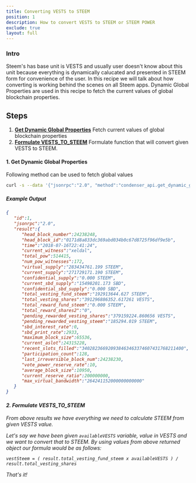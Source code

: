 ```yaml
---
title: Converting VESTS to STEEM
position: 1
description: How to convert VESTS to STEEM or STEEM POWER
exclude: true
layout: full
---
```


### Intro

Steem's has base unit is VESTS and usually user doesn't know about this unit because everything is dynamically calucated and presented in STEEM form for convenience of the user. In this recipe we will talk about how converting is working behind the scenes on all Steem apps. Dynamic Global Properties are used in this recipe to fetch the current values of global blockchain properties.

## Steps

1. [**Get Dynamic Global Properties**](#get-global) Fetch current values of global blockchain properties
1. [**Formulate VESTS_TO_STEEM**](#formula) Formulate function that will convert given VESTS to STEEM.    


#### 1. Get Dynamic Global Properties <a name="get-global"></a>

Following method can be used to fetch global values

```bash
curl -s --data '{"jsonrpc":"2.0", "method":"condenser_api.get_dynamic_global_properties", "params":[], "id":1}' https://api.steemit.com
```

##### Example Output<a style="float: right" href="#steps"><i class="fas fa-chevron-up fa-sm" /></a>

```json
{
   "id":1,
   "jsonrpc":"2.0",
   "result":{
      "head_block_number":24238248,
      "head_block_id":"0171d8a833dc369abd034b0c67d8725f96df9e5b",
      "time":"2018-07-16T22:41:24",
      "current_witness":"xeldal",
      "total_pow":514415,
      "num_pow_witnesses":172,
      "virtual_supply":"283434761.199 STEEM",
      "current_supply":"271729171.190 STEEM",
      "confidential_supply":"0.000 STEEM",
      "current_sbd_supply":"15498201.173 SBD",
      "confidential_sbd_supply":"0.000 SBD",
      "total_vesting_fund_steem":"192913644.627 STEEM",
      "total_vesting_shares":"391296886352.617261 VESTS",
      "total_reward_fund_steem":"0.000 STEEM",
      "total_reward_shares2":"0",
      "pending_rewarded_vesting_shares":"379159224.860656 VESTS",
      "pending_rewarded_vesting_steem":"185294.019 STEEM",
      "sbd_interest_rate":0,
      "sbd_print_rate":2933,
      "maximum_block_size":65536,
      "current_aslot":24315228,
      "recent_slots_filled":"340282366920938463463374607431768211400",
      "participation_count":128,
      "last_irreversible_block_num":24238230,
      "vote_power_reserve_rate":10,
      "average_block_size":10950,
      "current_reserve_ratio":200000000,
      "max_virtual_bandwidth":"264241152000000000000"
   }
}
```

#### 2. Formulate VESTS_TO_STEEM <a name="formula"></a><a style="float: right" href="#steps"><i class="fas fa-chevron-up fa-sm" /></a>

From above results we have everything we need to calculate STEEM from given VESTS value.

Let's say we have been given `availableVESTS` variable, value in VESTS and we want to convert that to STEEM. By using values from above returned object our formula would be as follows:

```
vestSteem = ( result.total_vesting_fund_steem x availableVESTS ) / result.total_vesting_shares
```

That's it!
